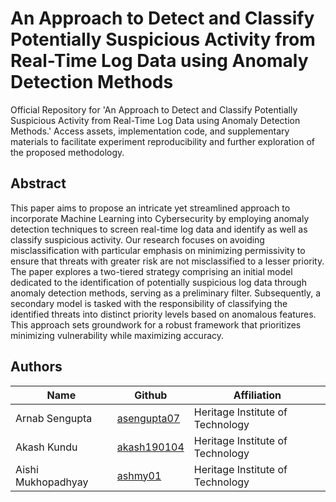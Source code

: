 # An Approach to Detect and Classify Potentially Suspicious Activity from Real-Time Log Data using Anomaly Detection Methods
Official Repository for 'An Approach to Detect and Classify Potentially Suspicious Activity from Real-Time Log Data using Anomaly Detection Methods.' Access assets, implementation code, and supplementary materials to facilitate experiment reproducibility and further exploration of the proposed methodology.

## Abstract
This paper aims to propose an intricate yet streamlined approach to incorporate Machine Learning into Cybersecurity by employing anomaly detection techniques to screen real-time log data and identify as well as classify suspicious activity. Our research focuses on avoiding misclassification with particular emphasis on minimizing permissivity to ensure that threats with greater risk are not misclassified to a lesser priority. The paper explores a two-tiered strategy comprising an initial model dedicated to the identification of potentially suspicious log data through anomaly detection methods, serving as a preliminary filter. Subsequently, a secondary model is tasked with the responsibility of classifying the identified threats into distinct priority levels based on anomalous features. This approach sets groundwork for a robust framework that prioritizes minimizing vulnerability while maximizing accuracy.

## Authors
|Name                |Github                          |Affiliation                        |
|----------------|-------------------------------|-----------------------------|
|Arnab Sengupta|[asengupta07](https://github.com/asengupta07)|Heritage Institute of Technology           |
|Akash Kundu|[akash190104](https://github.com/akash190104)|Heritage Institute of Technology            |
| Aishi Mukhopadhyay              |[ashmy01](https://github.com/ashmy01)      |  Heritage Institute of Technology            |
